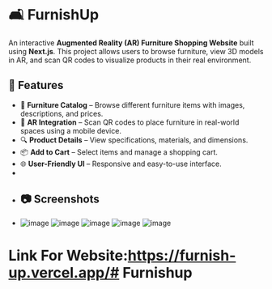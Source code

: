 # 🛋️ FurnishUp

An interactive **Augmented Reality (AR) Furniture Shopping Website** built using **Next.js**. This project allows users to browse furniture, view 3D models in AR, and scan QR codes to visualize products in their real environment.

## 🚀 Features

- 🛒 **Furniture Catalog** – Browse different furniture items with images, descriptions, and prices.
- 📱 **AR Integration** – Scan QR codes to place furniture in real-world spaces using a mobile device.
- 🔍 **Product Details** – View specifications, materials, and dimensions.
- 📦 **Add to Cart** – Select items and manage a shopping cart.
- 🌐 **User-Friendly UI** – Responsive and easy-to-use interface.
- 
- ## 📷 Screenshots
- ![image](https://github.com/user-attachments/assets/b0723522-b662-4053-9430-74f498dbffcd)
![image](https://github.com/user-attachments/assets/d3769952-d4fb-4fcd-8ad2-fa5720169d40)
![image](https://github.com/user-attachments/assets/c7806a24-c8b4-4a09-aa15-08b065c8d9ef)
![image](https://github.com/user-attachments/assets/3fbba97c-2b6d-4180-a3b0-0914cfcc3ac3)
![image](https://github.com/user-attachments/assets/ec93812e-5a53-49ae-a30b-f77a6a94addb)

# Link For Website:https://furnish-up.vercel.app/#   F u r n i s h u p  
 